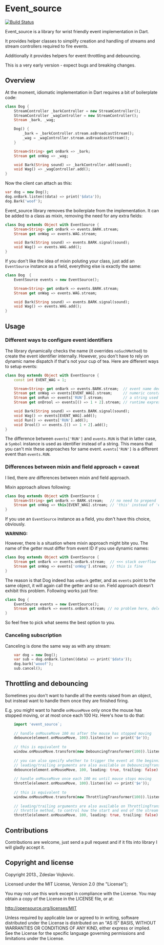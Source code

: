 Event_source
============

[![Build Status](https://drone.io/github.com/zdeslav/event_source/status.png)](https://drone.io/github.com/zdeslav/event_source/latest)

Event_source is a library for wrist friendly event implementation in Dart.

It provides helper classes to simplify creation and handling of streams and stream controllers required to fire events.

Additionally it provides helpers for event throttling and debouncing.

This is a very early version - expect bugs and breaking changes.

Overview
--------

At the moment, idiomatic implementation in Dart requires a bit of boilerplate code:

```dart
class Dog {
    StreamController _barkController = new StreamController();
    StreamController _wagController = new StreamController();
    Stream _bark, _wag;

    Dog() {
        _bark = _barkController.stream.asBroadcastStream();
        _wag = _wagController.stream.asBroadcastStream();
    }

    Stream<String> get onBark => _bark;
    Stream get onWag => _wag;

    void Bark(String sound) => _barkController.add(sound);
    void Wag() => _wagController.add();
}
```

Now the client can attach as this:

```dart
var dog = new Dog();
dog.onBark.listen((data) => print('$data'));
dog.Bark('woof');
```

Event_source library removes the boilerplate from the implementation.
It can be added to a class as mixin, removing the need for any extra fields:

```dart
class Dog extends Object with EventSource {
    Stream<String> get onBark => events.BARK.stream;
    Stream get onWag => events.WAG.stream;

    void Bark(String sound) => events.BARK.signal(sound);
    void Wag() => events.WAG.add();
}
```

If you don't like the idea of mixin poluting your class, just add an `EventSource` instance as a field, everything else is exactly the same:

```dart
class Dog  {
    EventSource events = new EventSource();

    Stream<String> get onBark => events.BARK.stream;
    Stream get onWag => events.WAG.stream;

    void Bark(String sound) => events.BARK.signal(sound);
    void Wag() => events.WAG.add();
}
```

Usage
-----

### Different ways to configure event identifiers

The library dynamically checks the name (it overrides `noSuchMethod`) to create the event identifier internally.
However, you don't have to rely on dynamic name dispatch if that's not your cup of tea.
Here are different ways to setup events:

```dart
class Dog extends Object with EventSource {
    const int EVENT_WAG = 1;

    Stream<String> get onBark => events.BARK.stream;  // event name deduced
    Stream get onWag => events[EVENT_WAG].stream;     // numeric constant used as ID
    Stream get onRun => events['RUN'].stream;         // a string used as ID
    Stream get onDrool => events[() => 1 + 2].stream; // runtime expression used as ID

    void Bark(String sound) => events.BARK.signal(sound);
    void Wag() => events[EVENT_WAG].add();
    void Run() => events['RUN'].add();
    void Drool() => events.[() => 1 + 2].add();
}
```

The difference between `events['RUN']` and `events.RUN` is that in latter case, a `Symbol` instance is used as identifier instead of a string.
This means that you can't mix these approaches for same event. `events['RUN']` is a different event than `events.RUN`.

### Differences between mixin and field approach + caveat

I lied, there _are_ differences between mixin and field approach.

Mixin approach allows following:

```dart
class Dog extends Object with EventSource {
    Stream<String> get onBark => BARK.stream;   // no need to prepend 'events.'
    Stream get onWag => this[EVENT_WAG].stream; // 'this' instead of 'events'. 'events' returns 'this' anyway
}
```

If you use an `EventSource` instance as a field, you don't have this choice, obviously.

**WARNING:**

However, there is a situation where mixin approach might bite you. The name of the getter must differ from event ID if you use dynamic names:

```dart
class Dog extends Object with EventSource {
    Stream get onBark => events.onBark.stream;  // <<< stack overflow
    Stream get onWag => events['onWag'].stream; // this is fine
}
```

The reason is that Dog indeed has `onBark` getter, and as `events` point to the same object, it will again call the getter and so on.
Field approach doesn't exhibit this problem. Following works just fine:

```dart
class Dog {
    EventSource events = new EventSource();
    Stream get onBark => events.onBark.stream; // no problem here, delegated to EventSource instance
}
```

So feel free to pick what seems the best option to you.

### Canceling subscription

Canceling is done the same way as with any stream:

```dart
    var dog = new Dog();
    var sub = dog.onBark.listen((data) => print('$data'));
    dog.bark('wooof');
    sub.cancel();
```

Throttling and debouncing
-------------------------

Sometimes you don't want to handle all the events raised from an object, but instead want to handle them once they are finished firing.

E.g. you might want to handle `onMouseMove` only once the mouse has stopped moving, or at most once each 100 Hz. Here's how to do that:

```dart
    import 'event_source`;
    
    // handle onMouseMove 100 ms after the mouse has stopped moving
    debounce(element.onMouseMove, 100).listen((e) => print('$e'));
    
    // this is equivalent to 
    window.onMouseMove.transform(new DebouncingTransformer(100)).listen((e) => print('$e'));
    
    // you can also specify whether to trigger the event at the beginning or the end of event stream
    // leading/trailing arguments are also available on DebouncingTransformer constructor
    debounce(element.onMouseMove, 100, leading: true, trailing: false).listen((e) => print('$e'));
    
    // handle onMouseMove once each 100 ms until mouse stops moving 
    throttle(element.onMouseMove, 100).listen((e) => print('$e'));
    
    // this is equivalent to 
    window.onMouseMove.transform(new ThrottlingTransformer(100)).listen((e) => print('$e'));
    
    // leading/trailing arguments are also available on ThrottlingTransformer constructor and
    // throttle method, to control how the start and end of the stream should be handled
    throttle(element.onMouseMove, 100, leading: true, trailing: false).listen((e) => print('$e'));
```

Contributions
-------------

Contributions are welcome, just send a pull request and if it fits into library I will gladly accept it.


Copyright and license
---------------------

Copyright 2013., Zdeslav Vojkovic.

Licensed under the MIT License, Version 2.0 (the "License");

You may not use this work except in compliance with the License. You may obtain a copy of the License in the LICENSE file, or at:

http://opensource.org/licenses/MIT

Unless required by applicable law or agreed to in writing, software distributed under the License is distributed on an "AS IS" BASIS, WITHOUT WARRANTIES OR CONDITIONS OF ANY KIND, either express or implied. See the License for the specific language governing permissions and limitations under the License.